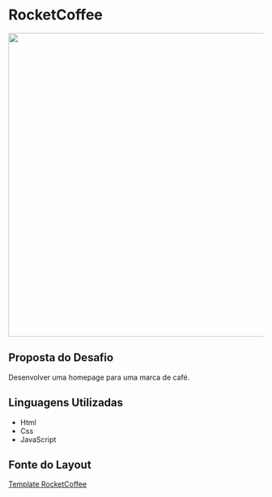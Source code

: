 # RocketCoffee
<img src="https://user-images.githubusercontent.com/102755532/181380517-019ebd65-d88c-48a3-a030-5d89ce5fb3d7.png" width ="600px">

## Proposta do Desafio
Desenvolver uma homepage para uma marca de café.


## Linguagens Utilizadas 

<ul>
  <li>Html</li>
  <li>Css</li>
  <li>JavaScript</li>
 </ul>
 
## Fonte do Layout
 [Template RocketCoffee](https://www.figma.com/file/tFoovGllUttTebdUTDVdT8/RocketCoffee/duplicate)
